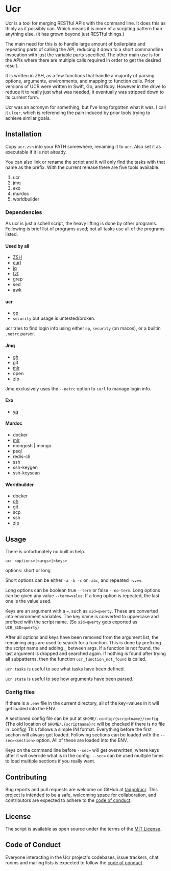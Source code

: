 # Ucr

Ucr is a tool for merging RESTful APIs with the command line.  It does this as thinly as it possibly can.  Which means it is more of a scripting pattern than anything else. (it has grown beyond just RESTful things.)

The main need for this is to handle large amount of boilerplate and repeating parts of calling the API, reducing it down to a short commandline invocation with just the variable parts specified.  The other main use is for the APIs where there are multiple calls required in order to get the desired result.

It is written in ZSH, as a few functions that handle a majority of parsing options, arguments, environments, and mapping to function calls.  Prior versions of UCR were written in Swift, Go, and Ruby.  However in the drive to reduce it to really just what was needed, it eventually was stripped down to its current form.

Ucr was an acronym for something, but I've long forgotten what it was.  I call it `ulcer`, which is referencing the pain induced by prior tools trying to achieve similar goals.

## Installation

Copy `ucr.zsh` into your PATH somewhere, renaming it to `ucr`.  Also set it as executable if it is not already.

You can also link or rename the script and it will only find the tasks with that name as the prefix.  With the current release there are five tools available.

1. ucr
2. jmq
3. exo
4. murdoc
5. worldbuilder

### Dependencies

As ucr is just a schell script, the heavy lifting is done by other programs.  Following is brief list of programs used; not all tasks use all of the programs listed.

#### Used by all

- [ZSH](http://zsh.sourceforge.net)
- [curl](https://curl.se)
- [jq](https://stedolan.github.io/jq/)
- [fzf](https://github.com/junegunn/fzf#table-of-contents)
- grep
- sed
- awk

#### ucr

- [op](https://developer.1password.com/docs/cli)
- `security` but usage is untested/broken.

ucr tries to find login info using either `op`, `security` (on macos), or a builtin `.netrc` parser.

#### Jmq

- [gh](https://cli.github.com/)
- git
- [mlr](https://github.com/johnkerl/miller)
- open
- zip

Jmq exclusively uses the `--netrc` option to `curl` to manage login info.

#### Exo

- [yq](https://mikefarah.gitbook.io/yq)

#### Murdoc

- docker
- [mlr](https://github.com/johnkerl/miller)
- mongosh | mongo
- psql
- redis-cli
- ssh
- ssh-keygen
- ssh-keyscan

#### Worldbuilder

- docker
- [gh](https://cli.github.com/)
- git
- scp
- ssh
- zip

## Usage

There is unfortunately no built in help.

`ucr <options>|<args>|<keys>`

options: short or long

Short options can be either `-a -b -c` or `-abc`, and repeated `-vvvv`.

Long options can be boolean true `--term` or false `--no-term`.  Long options can be given any value `--term=value`.  If a long option is repeated, the last one is the value used.

Keys are an argument with a `=`, such as `sid=qwerty`.  These are converted into environment variables.  The key name is converted to uppercase and prefixed with the script name. (So `sid=qwerty` gets exported as `UCR_SID=qwerty`)

After all options and keys have been removed from the argument list, the remaining args are used to search for a function.  This is done by prefixing the script name and adding `_` between args.  If a function is not found, the last argument is dropped and searched again. If nothing is found after trying all subpatterns, then the function `ucr_function_not_found` is called.

`ucr tasks` is useful to see what tasks have been defined.

`ucr state` is useful to see how arguments have been parsed.

### Config files

If there is a `.env` file in the current directory, all of the key=values in it will get loaded into the ENV.

A sectioned config file can be put at `$HOME/.config/{scriptname}/config`. (The old location of `$HOME/.{scriptname}rc` will be checked if there is no file in .config) This follows a simple INI format.  Everything before the first section will always get loaded.  Following sections can be loaded with the `--sec=<section>` option.  All of these are loaded into the ENV.

Keys on the command line before `--sec=` will get overwritten, where keys after it will override what is in the config.  `--sec=` can be used multiple times to load multiple sections if you really want.

## Contributing

Bug reports and pull requests are welcome on GitHub at [tadpol/ucr](https://github.com/tadpol/ucr). This project is intended to be a safe, welcoming space for collaboration, and contributors are expected to adhere to the [code of conduct](https://github.com/tadpol/ucr/blob/master/CODE_OF_CONDUCT.md).

## License

The script is available as open source under the terms of the [MIT License](https://opensource.org/licenses/MIT).

## Code of Conduct

Everyone interacting in the Ucr project's codebases, issue trackers, chat rooms and mailing lists is expected to follow the [code of conduct](https://github.com/tadpol/ucr/blob/master/CODE_OF_CONDUCT.md).
